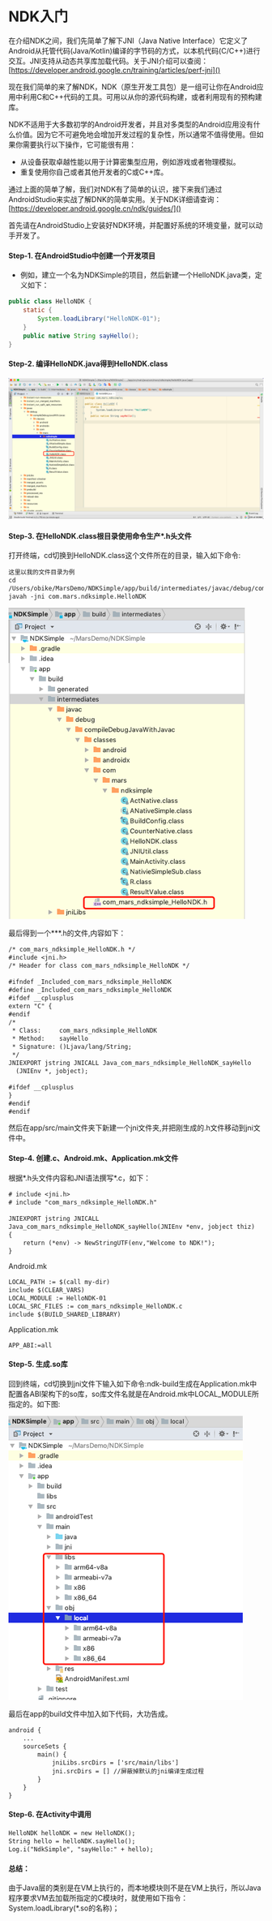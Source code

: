 # NDK入门

在介绍NDK之间，我们先简单了解下JNI（Java Native Interface）它定义了Android从托管代码(Java/Kotlin)编译的字节码的方式，以本机代码(C/C++)进行交互。JNI支持从动态共享库加载代码。关于JNI介绍可以查阅：[https://developer.android.google.cn/training/articles/perf-jni]()

现在我们简单的来了解NDK，NDK（原生开发工具包）是一组可让你在Android应用中利用C和C++代码的工具。可用以从你的源代码构建，或者利用现有的预构建库。

NDK不适用于大多数初学的Android开发者，并且对多类型的Android应用没有什么价值。因为它不可避免地会增加开发过程的复杂性，所以通常不值得使用。但如果你需要执行以下操作，它可能很有用：

* 从设备获取卓越性能以用于计算密集型应用，例如游戏或者物理模拟。
* 重复使用你自己或者其他开发者的C或C++库。

通过上面的简单了解，我们对NDK有了简单的认识，接下来我们通过AndroidStudio来实战了解DNK的简单实用。关于NDK详细请查询：[https://developer.android.google.cn/ndk/guides/]()

首先请在AndroidStudio上安装好NDK环境，并配置好系统的环境变量，就可以动手开发了。

#### Step-1. 在AndroidStudio中创建一个开发项目
* 例如，建立一个名为NDKSimple的项目，然后新建一个HelloNDK.java类，定义如下：

```java
public class HelloNDK {
    static {
        System.loadLibrary("HelloNDK-01");
    }
    public native String sayHello();
}
```
#### Step-2. 编译HelloNDK.java得到HelloNDK.class
![](https://github.com/marsylp/AndroidLearn/blob/master/NDK/NDKSimple01/image/HelloNDK-01.png)
#### Step-3. 在HelloNDK.class根目录使用命令生产*.h头文件
打开终端，cd切换到HelloNDK.class这个文件所在的目录，输入如下命令:

```
这里以我的文件目录为例
cd /Users/obike/MarsDemo/NDKSimple/app/build/intermediates/javac/debug/compileDebugJavaWithJavac/classes
javah -jni com.mars.ndksimple.HelloNDK
```
![](https://github.com/marsylp/AndroidLearn/blob/master/NDK/NDKSimple01/image/HelloNDK-02.png)

最后得到一个***.h的文件,内容如下：

```
/* com_mars_ndksimple_HelloNDK.h */
#include <jni.h>
/* Header for class com_mars_ndksimple_HelloNDK */

#ifndef _Included_com_mars_ndksimple_HelloNDK
#define _Included_com_mars_ndksimple_HelloNDK
#ifdef __cplusplus
extern "C" {
#endif
/*
 * Class:     com_mars_ndksimple_HelloNDK
 * Method:    sayHello
 * Signature: ()Ljava/lang/String;
 */
JNIEXPORT jstring JNICALL Java_com_mars_ndksimple_HelloNDK_sayHello
  (JNIEnv *, jobject);

#ifdef __cplusplus
}
#endif
#endif

```
然后在app/src/main文件夹下新建一个jni文件夹,并把刚生成的.h文件移动到jni文件中。
#### Step-4. 创建.c、Android.mk、Application.mk文件
根据*.h头文件内容和JNI语法撰写*.c，如下：

```
# include <jni.h>
# include "com_mars_ndksimple_HelloNDK.h"

JNIEXPORT jstring JNICALL
Java_com_mars_ndksimple_HelloNDK_sayHello(JNIEnv *env, jobject thiz)
{
    return (*env) -> NewStringUTF(env,"Welcome to NDK!");
}

```
Android.mk

```
LOCAL_PATH := $(call my-dir)
include $(CLEAR_VARS)
LOCAL_MODULE := HelloNDK-01
LOCAL_SRC_FILES := com_mars_ndksimple_HelloNDK.c
include $(BUILD_SHARED_LIBRARY)
```
Application.mk

```
APP_ABI:=all
```
#### Step-5. 生成.so库
回到终端，cd切换到jni文件下输入如下命令:ndk-build生成在Application.mk中配置各ABI架构下的so库，so库文件名就是在Android.mk中LOCAL_MODULE所指定的。如下图:

![](https://github.com/marsylp/AndroidLearn/blob/master/NDK/NDKSimple01/image/HelloNDK-03.png)

最后在app的build文件中加入如下代码，大功告成。
 
```
android {
    ...
    sourceSets {
        main() {
            jniLibs.srcDirs = ['src/main/libs']
            jni.srcDirs = [] //屏蔽掉默认的jni编译生成过程
        }
    }
}
```
#### Step-6. 在Activity中调用
````
HelloNDK helloNDK = new HelloNDK();
String hello = helloNDK.sayHello();
Log.i("NdkSimple", "sayHello:" + hello);
````

#### 总结：
由于Java层的类别是在VM上执行的，而本地模块则不是在VM上执行，所以Java程序要求VM去加载所指定的C模块时，就使用如下指令：
System.loadLibrary(*.so的名称)；